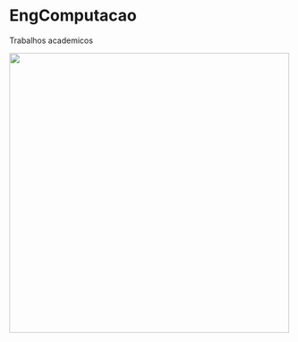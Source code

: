 # EngComputacao
Trabalhos academicos



<img src=”https://github.com/FilipiPiucco/EngComputacao/blob/main/Public/ReadmeImagens/2_logotipo_COLORIDO_horizontal.jpg” height="500" width="500">
